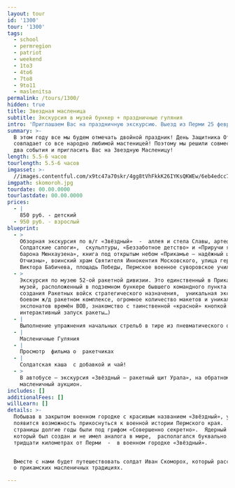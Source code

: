 ```yaml
---
layout: tour
id: '1300'
tour: '1300'
tags:
  - school
  - permregion
  - patriot
  - weekend
  - 1to3
  - 4to6
  - 7to8
  - 9to11
  - maslenitsa
permalink: /tours/1300/
hidden: true
title: Звездная масленица
subtitle: Экскурсия в музей бункер + праздничные гуляния
intro: 'Приглашаем Вас на праздничную экскурсию. Выезд из Перми 25 февраля. '
summary: >-
  В этом году все мы будем отмечать двойной праздник! День Защитника Отечества
  совпадает со все народно любимой мастеницей! Поэтому мы решили совместить эти
  два события и пригласить Вас на Звездную Масленицу! 
length: 5.5-6 часов
tourlength: 5.5-6 часов
imgasset: >-
  //images.contentful.com/x9tc47a70skr/4gg8tVhFkkK26IYKsQKWEw/6eb4edcc740fe5a8a6d0203b8801b2b6/skomoroh.jpg
imgpath: skomoroh.jpg
tourdate: 00.00.0000
tourlastdate: 00.00.0000
prices:
  - |
    850 руб. - детский 
  - 950 руб. - взрослый
blueprint:
  - >
    Обзорная экскурсия по в/г «Звёздный»  -  аллея и стела Славы, артефакт «
    Солдатские сапоги»,  скульптуры, «Беззаботное детство» и «Приручи ядро
    барона Мюнхаузена», книга под открытым небом «Прикамье – надёжный щит
    Отчизны», воинский храм Святителя Иннокентия Московского, улица героя
    Виктора Бабичева, площадь Победы, Пермское военное суворовское училище.
  - >
    Экскурсия по музею 52-ой ракетной дивизии. Это единственный в Прикамье
    музей, расположенный в подземном бункере бывшего командного пункта (история
    создания Ракетных войск стратегического назначения,  уникальная экспозиция о
    боевом ж/д ракетном комплексе, огромное количество макетов и уникальных
    экспонатов времён ВОВ, знакомство с таинственной «красной» кнопкой и
    интерактивный запуск ракеты…)
  - |
    Выполнение упражнения начальных стрельб в тире из пневматического оружия.
  - |
    Масленичные Гуляния
  - |
    Просмотр  фильма о  ракетчиках
  - |
    Солдатская каша  с добавкой и чай!
  - >
    В автобусе – экскурсия «Звёздный – ракетный щит Урала», на обратном пути –
    масленичный аукцион.
includes: []
additionalFees: []
willLearn: []
details: >-
  Побывав в закрытом военном городке с красивым названием «Звёздный», у Вас
  появится возможность прикоснуться к военной истории Пермского края.  Её
  страницы долгие годы были под грифом «Совершенно секретно».  Ядерный щит,
  который был создан и не имел аналога в мире,  располагался буквально в
  тридцати километрах от Перми  -  в военном городке «Звёздный».


  Вместе с нами будет путешествовать солдат Иван Скоморох, который расскажет нам
  о прикамских масленичных традициях.

---
```

